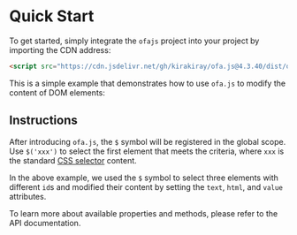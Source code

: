 <template is="exm-article">
<a href="../../publics/examples/set-props.html" preview></a>
</template>

# Quick Start

To get started, simply integrate the `ofajs` project into your project by importing the CDN address:

```html
<script src="https://cdn.jsdelivr.net/gh/kirakiray/ofa.js@4.3.40/dist/ofa.js"></script>
```

This is a simple example that demonstrates how to use `ofa.js` to modify the content of DOM elements:

## Instructions

After introducing `ofa.js`, the `$` symbol will be registered in the global scope. Use `$('xxx')` to select the first element that meets the criteria, where `xxx` is the standard [CSS selector](https://developer.mozilla.org/en-US/docs/Web/CSS/CSS_selectors) content.

In the above example, we used the `$` symbol to select three elements with different `id`s and modified their content by setting the `text`, `html`, and `value` attributes.

To learn more about available properties and methods, please refer to the API documentation.
